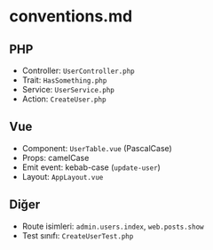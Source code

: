 # conventions.md

## PHP

- Controller: `UserController.php`
- Trait: `HasSomething.php`
- Service: `UserService.php`
- Action: `CreateUser.php`

## Vue

- Component: `UserTable.vue` (PascalCase)
- Props: camelCase
- Emit event: kebab-case (`update-user`)
- Layout: `AppLayout.vue`

## Diğer

- Route isimleri: `admin.users.index`, `web.posts.show`
- Test sınıfı: `CreateUserTest.php`
